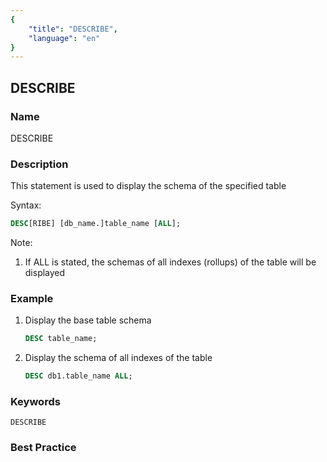 ```yaml
---
{
    "title": "DESCRIBE",
    "language": "en"
}
---
```


<!--
Licensed to the Apache Software Foundation (ASF) under one
or more contributor license agreements.  See the NOTICE file
distributed with this work for additional information
regarding copyright ownership.  The ASF licenses this file
to you under the Apache License, Version 2.0 (the
"License"); you may not use this file except in compliance
with the License.  You may obtain a copy of the License at

  http://www.apache.org/licenses/LICENSE-2.0

Unless required by applicable law or agreed to in writing,
software distributed under the License is distributed on an
"AS IS" BASIS, WITHOUT WARRANTIES OR CONDITIONS OF ANY
KIND, either express or implied.  See the License for the
specific language governing permissions and limitations
under the License.
-->

## DESCRIBE

### Name

DESCRIBE

### Description

This statement is used to display the schema of the specified table

Syntax:

```sql
DESC[RIBE] [db_name.]table_name [ALL];
````

Note:

1. If ALL is stated, the schemas of all indexes (rollups) of the table will be displayed

### Example

1. Display the base table schema

    ```sql
    DESC table_name;
    ````

2. Display the schema of all indexes of the table

    ```sql
    DESC db1.table_name ALL;
    ````

### Keywords

    DESCRIBE

### Best Practice

